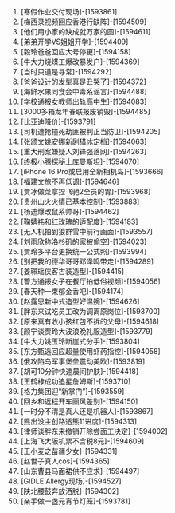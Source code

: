 
1. [寒假作业交付现场]-[1593861]
1. [梅西录视频回应香港行缺阵]-[1594509]
1. [他们用小家的缺成就万家的圆]-[1594611]
1. [弟弟开学VS姐姐开学]-[1594409]
1. [毅玲爸爸回应大号停更]-[1594158]
1. [牛大力烧煤工爆改暴发户]-[1594369]
1. [当时只道是寻常]-[1594292]
1. [爸爸设计的发型真是丑哭了]-[1594372]
1. [海鲜水果同食会中毒系谣言]-[1594488]
1. [学校通报女教师出轨高中生]-[1594083]
1. [3000多箱龙年春联报废销毁]-[1594485]
1. [比亚迪降价]-[1593791]
1. [司机遭抢撞死劫匪被判正当防卫]-[1594205]
1. [张颂文姚安娜新剧猎冰定档]-[1594063]
1. [重大刑案嫌疑人刘锋强落网]-[1594263]
1. [终极小腾探秘土库曼斯坦]-[1594070]
1. [iPhone 16 Pro或启用全新相机岛]-[1593666]
1. [福建文旅不再低调]-[1594646]
1. [贾冰做菜拿捏飞驰2全员的胃]-[1593968]
1. [贵州山火火情已基本控制]-[1593883]
1. [杨迪爆改鼠系帅哥]-[1594462]
1. [鞠婧祎和红玫瑰的适配度]-[1594183]
1. [无人机拍到狼群雪中前行画面]-[1593557]
1. [刘雨欣称洛杉矶的家被偷空]-[1594023]
1. [贾玲多平台更换统一公式照]-[1593994]
1. [别把我的德华哥哥邓泽鸣带走]-[1594289]
1. [姜珮瑶侠客古装造型]-[1594415]
1. [警方通报女子在餐厅拍低俗视频]-[1594056]
1. [春天种一束郁金香吧]-[1594174]
1. [赵露思新中式造型好温婉]-[1594626]
1. [胖东来试吃员工改为调离原岗位]-[1593700]
1. [原来真有收小孩红包不拆的父母]-[1594618]
1. [颜宁谈贾玲大波浪晚礼服造型]-[1593779]
1. [牛大力姚玉玲断崖式分手]-[1593804]
1. [东方甄选回应超量使用虾药指控]-[1594058]
1. [俄攻陷乌军事堡垒震动美欧]-[1593819]
1. [胡可10分钟快速晨间护肤]-[1594418]
1. [王鹤棣成功追星詹姆斯]-[1593710]
1. [格力集团迎“新掌门”]-[1593559]
1. [回乡和返程开车画风差别]-[1594150]
1. [一时分不清是真人还是机器人]-[1593867]
1. [熊出没主创路透熊11进度]-[1594313]
1. [律师谈胖东来撤销开除尝面工决定]-[1594002]
1. [上海飞大阪机票不含税8元]-[1594609]
1. [王小麦之苗疆少女]-[1594331]
1. [赵世子真人cos]-[1594365]
1. [山东曹县马面裙供不应求]-[1594497]
1. [GIDLE Allergy现场]-[1594527]
1. [陕北腰鼓奔放洒脱]-[1594302]
1. [亲手做一盏元宵节灯笼]-[1593781]